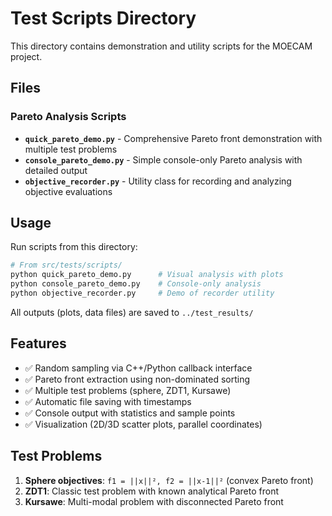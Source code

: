 # Test Scripts Directory

This directory contains demonstration and utility scripts for the MOECAM project.

## Files

### Pareto Analysis Scripts

- **`quick_pareto_demo.py`** - Comprehensive Pareto front demonstration with multiple test problems
- **`console_pareto_demo.py`** - Simple console-only Pareto analysis with detailed output
- **`objective_recorder.py`** - Utility class for recording and analyzing objective evaluations

## Usage

Run scripts from this directory:

```bash
# From src/tests/scripts/
python quick_pareto_demo.py      # Visual analysis with plots
python console_pareto_demo.py    # Console-only analysis
python objective_recorder.py     # Demo of recorder utility
```

All outputs (plots, data files) are saved to `../test_results/`

## Features

- ✅ Random sampling via C++/Python callback interface
- ✅ Pareto front extraction using non-dominated sorting
- ✅ Multiple test problems (sphere, ZDT1, Kursawe)
- ✅ Automatic file saving with timestamps
- ✅ Console output with statistics and sample points
- ✅ Visualization (2D/3D scatter plots, parallel coordinates)

## Test Problems

1. **Sphere objectives**: `f1 = ||x||², f2 = ||x-1||²` (convex Pareto front)
2. **ZDT1**: Classic test problem with known analytical Pareto front
3. **Kursawe**: Multi-modal problem with disconnected Pareto front
